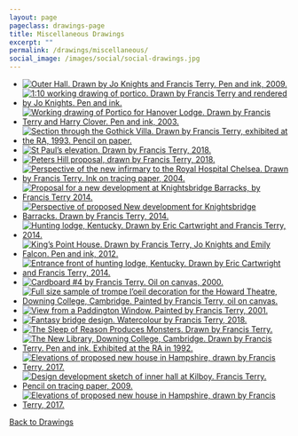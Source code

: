 ```yaml
---
layout: page
pageclass: drawings-page
title: Miscellaneous Drawings
excerpt: ""
permalink: /drawings/miscellaneous/
social_image: /images/social/social-drawings.jpg
---
```


<ul class="list">

<li class="third">
<a class="fancybox" rel="group" href="/images/drawings/dec15_19.jpg" title="Outer Hall. Drawn by Jo Knights and Francis Terry. Pen and ink, 2009.">
<img class="lazy" src="/images/drawings/thumbs/dec15_19.jpg" alt="Outer Hall. Drawn by Jo Knights and Francis Terry. Pen and ink, 2009." />
</a>
</li>

<li class="third">
<a class="fancybox" rel="group" href="/images/drawings/dec15_39.jpg" title="1:10 working drawing of portico. Drawn by Francis Terry and rendered by Jo Knights. Pen and ink.">
<img class="lazy" src="/images/drawings/thumbs/dec15_39.jpg" alt="1:10 working drawing of portico. Drawn by Francis Terry and rendered by Jo Knights. Pen and ink." />
</a>
</li>

<li class="third">
<a class="fancybox" rel="group" href="/images/drawings/dec15_38.jpg" title="Working drawing of Portico for Hanover Lodge. Drawn by Francis Terry and Harry Clover. Pen and ink, 2003.">
<img class="lazy" src="/images/drawings/thumbs/dec15_38.jpg" alt="Working drawing of Portico for Hanover Lodge. Drawn by Francis Terry and Harry Clover. Pen and ink, 2003." />
</a>
</li>

<li class="third">
<a class="fancybox" rel="group" href="/images/drawings/90s_image2.jpg" title="Section through the Gothick Villa. Drawn by Francis Terry, exhibited at the RA, 1993. Pencil on paper.">
<img class="lazy" src="/images/drawings/thumbs/90s_image2.jpg" alt="Section through the Gothick Villa. Drawn by Francis Terry, exhibited at the RA, 1993. Pencil on paper." />
</a>
</li>

<li class="third">
<a class="fancybox" rel="group" href="/images/drawings/st-pauls-elevation.jpg" title="St Paul’s elevation. Drawn by Francis Terry, 2018.">
<img class="lazy" src="/images/drawings/thumbs/st-pauls-elevation.jpg" alt="St Paul’s elevation. Drawn by Francis Terry, 2018." />
</a>
</li>

<li class="third">
<a class="fancybox" rel="group" href="/images/drawings/peters-hill.jpg" title="Peters Hill proposal, drawn by Francis Terry, 2018.">
<img class="lazy" src="/images/drawings/thumbs/peters-hill.jpg" alt="Peters Hill proposal, drawn by Francis Terry, 2018." />
</a>
</li>

<li class="third">
<a class="fancybox" rel="group" href="/images/drawings/threeclassicists_image5.jpg" title="Perspective of the new infirmary to the Royal Hospital Chelsea. Drawn by Francis Terry. Ink on tracing paper, 2004.">
<img class="lazy" src="/images/drawings/thumbs/threeclassicists_image5.jpg" alt="Perspective of the new infirmary to the Royal Hospital Chelsea. Drawn by Francis Terry. Ink on tracing paper, 2004." />
</a>
</li>

<li class="third">
<a class="fancybox" rel="group" href="/images/drawings/hyde-park-barracks-dec-2014.jpg" title="Proposal for a new development at Knightsbridge Barracks, by Francis Terry 2014.">
<img class="lazy" src="/images/drawings/thumbs/hyde-park-barracks-dec-2014.jpg" alt="Proposal for a new development at Knightsbridge Barracks, by Francis Terry 2014." />
</a>
</li>

<li class="third">
<a class="fancybox" rel="group" href="/images/drawings/hyde-park-barracks-2015.jpg" title="Perspective of proposed New development for Knightsbridge Barracks. Drawn by Francis Terry, 2014.">
<img class="lazy" src="/images/drawings/thumbs/hyde-park-barracks-2015.jpg" alt="Perspective of proposed New development for Knightsbridge Barracks. Drawn by Francis Terry, 2014." />
</a>
</li>

<li class="third">
<a class="fancybox" rel="group" href="/images/drawings/dec15_03.jpg" title="Hunting lodge, Kentucky. Drawn by Eric Cartwright and Francis Terry, 2014.">
<img class="lazy" src="/images/drawings/thumbs/dec15_03.jpg" alt="Hunting lodge, Kentucky. Drawn by Eric Cartwright and Francis Terry, 2014." />
</a>
</li>

<li class="third">
<a class="fancybox" rel="group" href="/images/drawings/dec15_17.jpg" title="King’s Point House. Drawn by Francis Terry, Jo Knights and Emily Falcon. Pen and ink, 2012.">
<img class="lazy" src="/images/drawings/thumbs/dec15_17.jpg" alt="King’s Point House. Drawn by Francis Terry, Jo Knights and Emily Falcon. Pen and ink, 2012." />
</a>
</li>

<li class="third">
<a class="fancybox" rel="group" href="/images/drawings/dec15_10.jpg" title="Entrance front of hunting lodge, Kentucky. Drawn by Eric Cartwright and Francis Terry, 2014.">
<img class="lazy" src="/images/drawings/thumbs/dec15_10.jpg" alt="Entrance front of hunting lodge, Kentucky. Drawn by Eric Cartwright and Francis Terry, 2014." />
</a>
</li>

<li class="third">
<a class="fancybox" rel="group" href="/images/drawings/dec15_20.jpg" title="Cardboard #4 by Francis Terry. Oil on canvas, 2000.">
<img class="lazy" src="/images/drawings/thumbs/dec15_20.jpg" alt="Cardboard #4 by Francis Terry. Oil on canvas, 2000." />
</a>
</li>

<li class="third">
<a class="fancybox" rel="group" href="/images/drawings/threeclassicists_image7.jpg" title="Full size sample of trompe l’oeil decoration for the Howard Theatre, Downing College, Cambridge. Painted by Francis Terry, oil on canvas.">
<img class="lazy" src="/images/drawings/thumbs/threeclassicists_image7.jpg" alt="Full size sample of trompe l’oeil decoration for the Howard Theatre, Downing College, Cambridge. Painted by Francis Terry, oil on canvas." />
</a>
</li>

<li class="third">
<a class="fancybox" rel="group" href="/images/drawings/dec15_35.jpg" title="View from a Paddington Window. Painted by Francis Terry, 2001.">
<img class="lazy" src="/images/drawings/thumbs/dec15_35.jpg" alt="View from a Paddington Window. Painted by Francis Terry, 2001." />
</a>
</li>

<li class="third">
<a class="fancybox" rel="group" href="/images/drawings/fantasy-bridge-design.jpg" title="Fantasy bridge design. Watercolour by Francis Terry, 2018.">
<img class="lazy" src="/images/drawings/thumbs/fantasy-bridge-design.jpg" alt="Fantasy bridge design. Watercolour by Francis Terry, 2018." />
</a>
</li>

<li class="third">
<a class="fancybox" rel="group" href="/images/drawings/with-apologies-to-goya.jpg" title="The Sleep of Reason Produces Monsters. Drawn by Francis Terry.">
<img class="lazy" src="/images/drawings/thumbs/with-apologies-to-goya.jpg" alt="The Sleep of Reason Produces Monsters. Drawn by Francis Terry." />
</a>
</li>

<li class="third">
<a class="fancybox" rel="group" href="/images/drawings/90s_image1.jpg" title="The New Library, Downing College, Cambridge. Drawn by Francis Terry. Pen and ink. Exhibited at the RA in 1992.">
<img class="lazy" src="/images/drawings/thumbs/90s_image1.jpg" alt="The New Library, Downing College, Cambridge. Drawn by Francis Terry. Pen and ink. Exhibited at the RA in 1992." />
</a>
</li>

<li class="third">
<a class="fancybox" rel="group" href="/images/drawings/new-house-in-hampshire-francis-terry-2017.jpg" title="Elevations of proposed new house in Hampshire, drawn by Francis Terry, 2017.">
<img class="lazy" src="/images/drawings/thumbs/new-house-in-hampshire-francis-terry-2017.jpg" alt="Elevations of proposed new house in Hampshire, drawn by Francis Terry, 2017." />
</a>
</li>

<li class="third">
<a class="fancybox" rel="group" href="/images/drawings/dec15_22.jpg" title="Design development sketch of inner hall at Kilboy. Francis Terry. Pencil on tracing paper, 2009.">
<img class="lazy" src="/images/drawings/thumbs/dec15_22.jpg" alt="Design development sketch of inner hall at Kilboy. Francis Terry. Pencil on tracing paper, 2009." />
</a>
</li>

<li class="third">
<a class="fancybox" rel="group" href="/images/drawings/new-house-in-hampshire-francis-terry-2017.jpg" title="Elevations of proposed new house in Hampshire, drawn by Francis Terry, 2017.">
<img class="lazy" src="/images/drawings/thumbs/new-house-in-hampshire-francis-terry-2017.jpg" alt="Elevations of proposed new house in Hampshire, drawn by Francis Terry, 2017." />
</a>
</li>

</ul>

<p><a href="/drawings/" class="button" alt="Sketches">Back to Drawings</a></p>